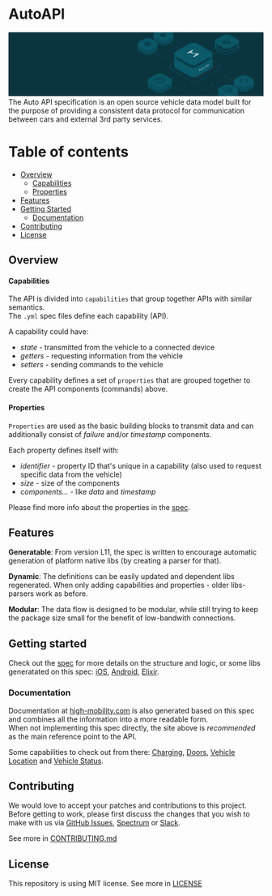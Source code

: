 # AutoAPI
![Auto API](https://github.com/highmobility/auto-api/blob/master/assets/autoapi-header.png?raw=true)
The Auto API specification is an open source vehicle data model built for the purpose of providing a consistent data protocol for communication between cars and external 3rd party services.  


Table of contents
=================
<!--ts-->
   * [Overview](#overview)
      * [Capabilities](#capabilities)
      * [Properties](#properties)
   * [Features](#features)
   * [Getting Started](#getting-started)
      * [Documentation](#documentation)
   * [Contributing](#contributing)
   * [License](#license)
<!--te-->


## Overview 

#### Capabilities

The API is divided into `capabilities` that group together APIs with similar semantics.  
The `.yml` spec files define each capability (API). 

A capability could have:  

- *state* - transmitted from the vehicle to a connected device
- *getters* - requesting information from the vehicle
- *setters* - sending commands to the vehicle

Every capability defines a set of `properties` that are grouped together to create the API components (commands) above.

#### Properties

`Properties` are used as the basic building blocks to transmit data and can additionally consist of *failure* and/or *timestamp* components.  

Each property defines itself with:  

- *identifier* - property ID that's unique in a capability (also used to request specific data from the vehicle)
- *size* - size of the components
- *components...* - like *data* and *timestamp*


Please find more info about the properties in the [spec](https://github.com/highmobility/auto-api/tree/master/SPEC.md#properties).



## Features

**Generatable**: From version L11, the spec is written to encourage automatic generation of platform native libs (by creating a parser for that).

**Dynamic**: The definitions can be easily updated and dependent libs regenerated. When only adding capabilities and properties - older libs-parsers work as before.

**Modular**: The data flow is designed to be modular, while still trying to keep the package size small for the benefit of low-bandwith connections.


## Getting started

Check out the [spec](https://github.com/highmobility/auto-api/tree/master/SPEC.md) for more details on the structure and logic, or some libs generatated on this spec: [iOS](https://github.com/highmobility/auto-api-swift), [Android](https://github.com/highmobility/hm-java-auto-api), [Elixir](https://github.com/highmobility/hm-auto-api-elixir).  


### Documentation

Documentation at [high-mobility.com](https://high-mobility.com/learn/) is also generated based on this spec and combines all the information into a more readable form.  
When not implementing this spec directly, the site above is *recommended* as the main reference point to the API.

Some capabilities to check out from there: [Charging](https://high-mobility.com/learn/documentation/auto-api/chassis/charging/), [Doors](https://high-mobility.com/learn/documentation/auto-api/digital-key/doors/), [Vehicle Location](https://high-mobility.com/learn/documentation/auto-api/points-of-interest/vehicle-location/) and [Vehicle Status](https://high-mobility.com/learn/documentation/auto-api/api-structure/vehicle-status/).


## Contributing

We would love to accept your patches and contributions to this project. Before getting to work, please first discuss the changes that you wish to make with us via [GitHub Issues](https://github.com/highmobility/auto-api/issues), [Spectrum](https://spectrum.chat/high-mobility/) or [Slack](https://slack.high-mobility.com/).

See more in [CONTRIBUTING.md](https://github.com/highmobility/auto-api/tree/master/CONTRIBUTING.md)


## License

This repository is using MIT license. See more in [LICENSE](https://github.com/highmobility/auto-api/tree/master/LICENSE)
